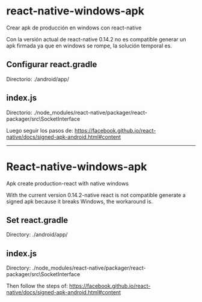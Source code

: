 # react-native-windows-apk
Crear apk de producción en windows con react-native

Con la versión actual de react-native 0.14.2 no es compatible generar un apk firmada ya que en windows se rompe, la solución temporal es.

## Configurar react.gradle
Directorio: ./android/app/


## index.js
Directorio: ./node_modules/react-native/packager/react-packager/src\SocketInterface


Luego seguir los pasos de: https://facebook.github.io/react-native/docs/signed-apk-android.html#content

-----------------------------------------

# React-native-windows-apk
Apk create production-react with native windows

With the current version 0.14.2-native react is not compatible generate a signed apk because it breaks Windows, the workaround is.

## Set react.gradle
Directory: ./android/app/


## index.js
Directory: ./node_modules/react-native/packager/react-packager/src\SocketInterface


Then follow the steps of: https://facebook.github.io/react-native/docs/signed-apk-android.html#content
